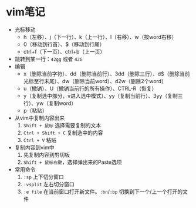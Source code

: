 # vim笔记

- 光标移动
  - h（左移）、j（下一行）、k（上一行）、l（右移）、w（按word右移）
  - 0（移动到行首）、$（移动到行尾）
  - ctrl+f（下一页）、ctrl+b（上一页）
- 跳转到某一行：`42gg` 或者 `42G`
- 编辑
  - x（删除当前字符）、dd（删除当前行）、3dd（删除三行）、d$（删除当前光标至行末尾）、dw（删除当前word）、d2w（删除2个word）
  - u（撤销）、U（撤销当前行的所有操作）、CTRL-R（恢复）
  - y（复制选中部分，v进入选中模式）、yy（复制当前行）、3yy（复制三行）、yw（复制word）
  - p（粘贴）
- 从vim中复制内容出来
  1. `Shift + 鼠标` 选择需要复制的文本
  2. `Ctrl + Shift + C` 复制选中的内容
  3. `Ctrl + V` 粘贴
- 复制内容到vim中
  1. 先复制内容到剪切板
  2. `Shift + 鼠标右键`，选择弹出来的Paste选项
- 常用命令
  1. `:sp` 上下切分窗口
  2. `:vsplit` 左右切分窗口
  3. `:e file` 在当前窗口打开新文件。`:bn`/`:bp` 切换到下一个/上一个打开的文件
